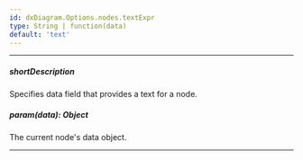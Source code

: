 ```yaml
---
id: dxDiagram.Options.nodes.textExpr
type: String | function(data)
default: 'text'
---
```

---
##### shortDescription
Specifies data field that provides a text for a node.

##### param(data): Object
The current node's data object.

---
